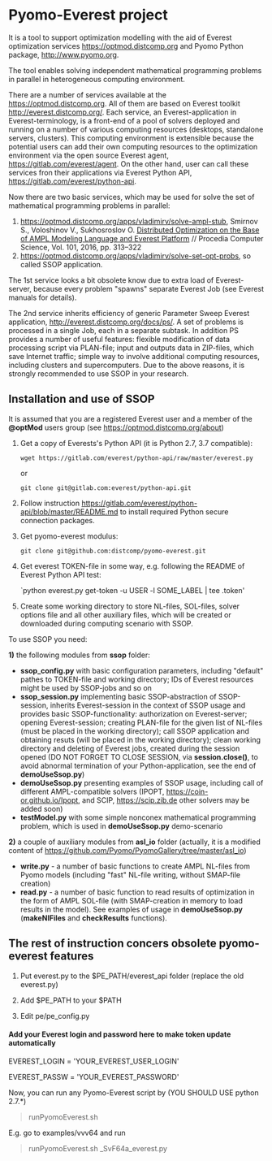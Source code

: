 Pyomo-Everest project 
=======================

It is a tool to support optimization modelling with the aid of Everest optimization services https://optmod.distcomp.org and 
Pyomo Python package, http://www.pyomo.org.

The tool enables solving independent mathematical programming problems in parallel in heterogeneous computing environment.

There are a number of services available at the https://optmod.distcomp.org. 
All of them are based on Everest toolkit http://everest.distcomp.org/. 
Each service, an Everest-application in Everest-terminology, is a front-end of a pool of solvers 
deployed and running on a number of various computing resources 
(desktops, standalone servers, clusters). 
This computing environment is extensible because the potential users can add their own computing resources to the 
optimization environment via the open source Everest agent, https://gitlab.com/everest/agent. 
On the other hand, user can call 
these services fron their applications via Everest Python API, https://gitlab.com/everest/python-api.

Now there are two basic services, which may be used for solve the set of mathematical programming problems in parallel:
1) https://optmod.distcomp.org/apps/vladimirv/solve-ampl-stub, Smirnov S., Voloshinov V., Sukhosroslov O. [Distributed Optimization on the Base of AMPL Modeling Language and Everest Platform](http://dx.doi.org/10.1016/j.procs.2016.11.037) // Procedia Computer Science, Vol. 101, 2016, pp. 313–322
2) https://optmod.distcomp.org/apps/vladimirv/solve-set-opt-probs, so called SSOP application. 

The 1st service looks a bit obsolete know due to extra load of Everest-server, 
because every problem "spawns" separate Everest Job (see Everest manuals for details).

The 2nd service inherits efficiency of generic Parameter Sweep Everest application, http://everest.distcomp.org/docs/ps/.
A set of problems is processed in a single Job, each in a separate subtask. In addition PS provides a number of useful features:
flexible modification of data processing script via PLAN-file; input and outputs data in ZIP-files, which save Internet traffic; 
simple way to involve additional computing resources, including clusters and supercomputers. 
Due to the above reasons, it is strongly recommended to use SSOP in your research.

Installation and use of SSOP
--------------- 
It is assumed that you are a registered Everest user and a member of the **@optMod** users group (see https://optmod.distcomp.org/about)

1) Get a copy of Everests's Python API (it is Python 2.7, 3.7 compatible):

   `wget https://gitlab.com/everest/python-api/raw/master/everest.py`
   
   or
   
   `git clone git@gitlab.com:everest/python-api.git`
2) Follow instruction https://gitlab.com/everest/python-api/blob/master/README.md 
   to install required Python secure connection packages.
3) Get pyomo-everest modulus:   

   `git clone git@github.com:distcomp/pyomo-everest.git`   
4) Get everest TOKEN-file in some way, e.g. following the README of Everest Python API test:
   
   `python everest.py get-token -u USER -l SOME_LABEL | tee .token'
   
5) Create some working directory to store NL-files, SOL-files, 
solver options file and all other auxiliary files, which will be created or downloaded during computing scenario with SSOP.

To use SSOP you need:

**1)** the following modules from **ssop** folder:
* **ssop_config.py**  with basic configuration parameters, including "default" pathes to TOKEN-file and working directory; 
IDs of Everest resources might be used by SSOP-jobs and so on
*  **ssop_session.py** implementing basic SSOP-abstraction of SSOP-session, inherits Everest-session 
in the context of SSOP usage and provides basic SSOP-functionality: authorization on Everest-server; opening Everest-session;
creating PLAN-file for the given list of NL-files (must be placed in the working directory); 
call SSOP application and obtaining resuts (will be placed in the working directory); clean working directory and deleting of Everest jobs, created during the session opened 
(DO NOT FORGET TO CLOSE SESSION, via **session.close()**, to avoid abnormal termination of your Python-application, 
see the end of **demoUseSsop.py**)    
* **demoUseSsop.py** presenting examples of SSOP usage, including call of different AMPL-compatible solvers 
(IPOPT, https://coin-or.github.io/Ipopt, and SCIP, https://scip.zib.de other solvers may be added soon)
* **testModel.py** with some simple nonconex mathematical programming problem, which is used in **demoUseSsop.py** demo-scenario

**2)** a couple of auxiliary modules from **asl_io** folder 
(actually, it is a modified content of https://github.com/Pyomo/PyomoGallery/tree/master/asl_io)
* **write.py** - a number of basic functions to create AMPL NL-files from Pyomo models (including "fast" NL-file writing, 
without SMAP-file creation)
* **read.py** - a number of basic function to read results of optimization in the form of AMPL SOL-file 
(with SMAP-creation in memory to load results in the model). See examples of usage in **demoUseSsop.py** 
(**makeNlFiles** and **checkResults** functions).

  
## The rest of instruction concers obsolete pyomo-everest features ##
1. Put everest.py to the $PE_PATH/everest_api folder (replace the old everest.py)

2. Add $PE_PATH to your $PATH 

3. Edit pe/pe_config.py 

#### Add your Everest login and password here to make token update automatically ####

EVEREST_LOGIN = 'YOUR_EVEREST_USER_LOGIN'

EVEREST_PASSW = 'YOUR_EVEREST_PASSWORD'

Now, you can run any Pyomo-Everest script by (YOU SHOULD USE python 2.7.*)
>runPyomoEverest.sh <yourPythonProgram>

E.g. go to examples/vvv64 and run
>runPyomoEverest.sh _SvF64a_everest.py

